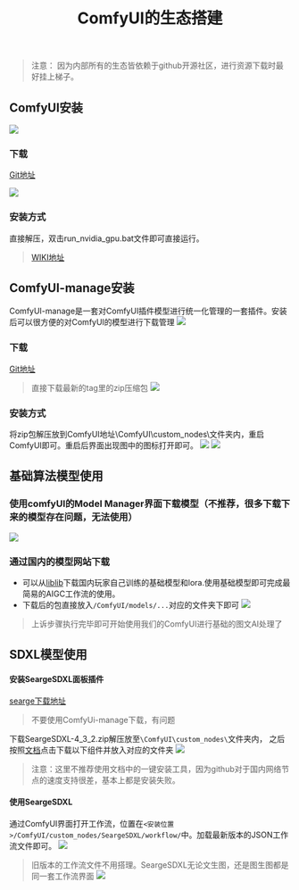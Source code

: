 ﻿---
title: ComfyUI的生态搭建
tags:
  - ai
  - AIGC
  - ComfyUI
categories:
  - [ 人工智能, AIGC ]
top_img: /img/top.png
cover: /img/ai.jpg
---

> 注意： 因为内部所有的生态皆依赖于github开源社区，进行资源下载时最好挂上梯子。

## ComfyUI安装

![](comfyui-panel.jpg)

### 下载

[Git地址](https://github.com/comfyanonymous/ComfyUI?tab=readme-ov-file)

![](comfyui-download.png)

### 安装方式

直接解压，双击run_nvidia_gpu.bat文件即可直接运行。

> [WIKI地址](https://comfyui-wiki.com/zh)

## ComfyUI-manage安装

ComfyUI-manage是一套对ComfyUI插件模型进行统一化管理的一套插件。安装后可以很方便的对ComfyUI的模型进行下载管理
![](cm-panel.png)

### 下载

[Git地址](https://github.com/ltdrdata/ComfyUI-Manager/tags)
> 直接下载最新的tag里的zip压缩包
![](cm-dw.png)

### 安装方式

将zip包解压放到ComfyUI地址\ComfyUI\custom_nodes\文件夹内，重启ComfyUI即可。重启后界面出现图中的图标打开即可。
![](cm-s1.png)
![](cm-s2.png)

## 基础算法模型使用

### 使用comfyUI的Model Manager界面下载模型（不推荐，很多下载下来的模型存在问题，无法使用）

![](cmk-dw.png)

### 通过国内的模型网站下载

* 可以从[liblib](https://www.liblib.art/)下载国内玩家自己训练的基础模型和lora.使用基础模型即可完成最简易的AIGC工作流的使用。
* 下载后的包直接放入`/ComfyUI/models/...`对应的文件夹下即可
  ![](model-path.png)

> 上诉步骤执行完毕即可开始使用我们的ComfyUI进行基础的图文AI处理了

## SDXL模型使用

#### 安装SeargeSDXL面板插件

[searge下载地址](https://github.com/SeargeDP/SeargeSDXL/releases/tag/v4.3.2)
> 不要使用ComfyUi-manage下载，有问题

下载SeargeSDXL-4_3_2.zip解压放至`\ComfyUI\custom_nodes\`文件夹内，
之后按照[文档](https://github.com/SeargeDP/SeargeSDXL)点击下载以下组件并放入对应的文件夹
![](seagre-dw.png)
> 注意：这里不推荐使用文档中的一键安装工具，因为github对于国内网络节点的速度支持很差，基本上都是安装失败。

#### 使用SeargeSDXL

通过ComfyUI界面打开工作流，位置在`<安装位置>/ComfyUI/custom_nodes/SeargeSDXL/workflow/`中。加载最新版本的JSON工作流文件即可。
![](sdxl-flow.png)
> 旧版本的工作流文件不用搭理。SeargeSDXL无论文生图，还是图生图都是同一套工作流界面
![](sdxl-show.png)

